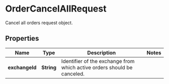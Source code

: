 

# OrderCancelAllRequest

Cancel all orders request object.

## Properties

| Name | Type | Description | Notes |
|------------ | ------------- | ------------- | -------------|
|**exchangeId** | **String** | Identifier of the exchange from which active orders should be canceled. |  |



